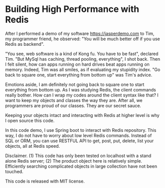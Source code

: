 # Building High Performance with Redis

After I performed a demo of my software https://jasperdemo.com to Tim, my programmer friend, he observed: "You will be much better off if you use Redis as backend".

"You see, web software is a kind of Kong fu. You have to be fast", declared Tim. "But MySql has caching, thread pooling, everything", I shot back. Then I felt silent, how can apps running on hard drives beat apps running on memory. Indeed, Tim was all smiles, as if evaluating my stupidity index. "Go back to square one, start everything from bottom up" was Tim's advice.

Emotions aside, I am definitely not going back to square one to start everything from bottom up. As I was studying Redis, the client commands really bother. How can I wrap my codes around the client syntax like that? I want to keep my objects and classes the way they are. After all, we programmers are proud of our classes. They are our secret sauce.  

Keeping your objects intact and interacting with Redis at higher level is why I open source this code. 

In this code demo, I use Spring boot to interact with Redis repository. This way, I do not have to worry about low level Redis commands. Instead of SQL or ORM, you can use RESTFUL API to get, post, put, delete, list your objects, all at Redis speed.

Disclaimer. (1) This code has only been tested on localhost with a stand alone Redis server; (2) The product object here is relatively simple. Efficiently searching complicated objects in large collection have not been touched.

This code is released with MIT license.

